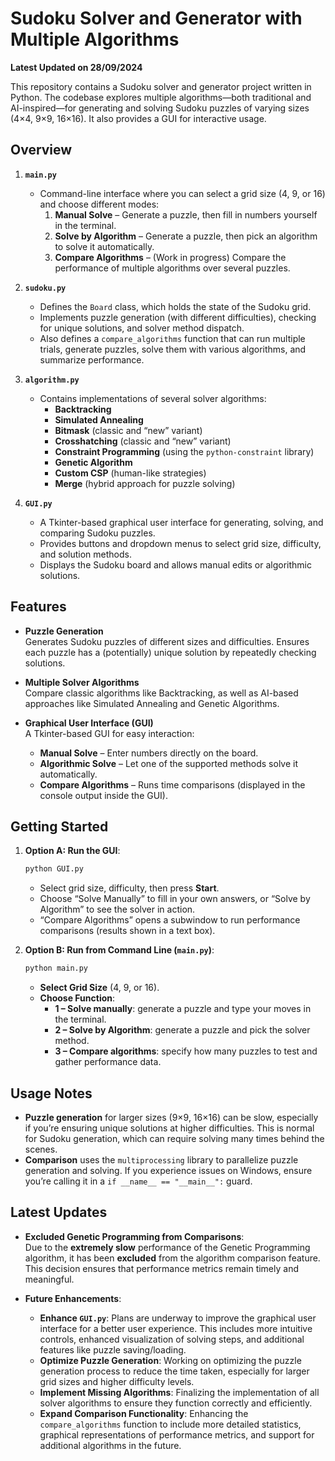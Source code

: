 # Sudoku Solver and Generator with Multiple Algorithms
**Latest Updated on 28/09/2024**

This repository contains a Sudoku solver and generator project written in Python. The codebase explores multiple algorithms—both traditional and AI-inspired—for generating and solving Sudoku puzzles of varying sizes (4×4, 9×9, 16×16). It also provides a GUI for interactive usage.

## Overview

1. **`main.py`**  
   - Command-line interface where you can select a grid size (4, 9, or 16) and choose different modes:
     1. **Manual Solve** – Generate a puzzle, then fill in numbers yourself in the terminal.  
     2. **Solve by Algorithm** – Generate a puzzle, then pick an algorithm to solve it automatically.  
     3. **Compare Algorithms** – (Work in progress) Compare the performance of multiple algorithms over several puzzles.

2. **`sudoku.py`**  
   - Defines the `Board` class, which holds the state of the Sudoku grid.
   - Implements puzzle generation (with different difficulties), checking for unique solutions, and solver method dispatch.
   - Also defines a `compare_algorithms` function that can run multiple trials, generate puzzles, solve them with various algorithms, and summarize performance.

3. **`algorithm.py`**  
   - Contains implementations of several solver algorithms:
     - **Backtracking**  
     - **Simulated Annealing**  
     - **Bitmask** (classic and “new” variant)  
     - **Crosshatching** (classic and “new” variant)  
     - **Constraint Programming** (using the `python-constraint` library)  
     - **Genetic Algorithm**  
     - **Custom CSP** (human-like strategies)  
     - **Merge** (hybrid approach for puzzle solving)

4. **`GUI.py`**  
   - A Tkinter-based graphical user interface for generating, solving, and comparing Sudoku puzzles.
   - Provides buttons and dropdown menus to select grid size, difficulty, and solution methods.
   - Displays the Sudoku board and allows manual edits or algorithmic solutions.

## Features

- **Puzzle Generation**  
  Generates Sudoku puzzles of different sizes and difficulties. Ensures each puzzle has a (potentially) unique solution by repeatedly checking solutions.
  
- **Multiple Solver Algorithms**  
  Compare classic algorithms like Backtracking, as well as AI-based approaches like Simulated Annealing and Genetic Algorithms.

- **Graphical User Interface (GUI)**  
  A Tkinter-based GUI for easy interaction:
  - **Manual Solve** – Enter numbers directly on the board.
  - **Algorithmic Solve** – Let one of the supported methods solve it automatically.
  - **Compare Algorithms** – Runs time comparisons (displayed in the console output inside the GUI).


## Getting Started



1. **Option A: Run the GUI**:
   ```bash
   python GUI.py
   ```
   - Select grid size, difficulty, then press **Start**.
   - Choose “Solve Manually” to fill in your own answers, or “Solve by Algorithm” to see the solver in action.
   - “Compare Algorithms” opens a subwindow to run performance comparisons (results shown in a text box).

2. **Option B: Run from Command Line (`main.py`)**:
   ```bash
   python main.py
   ```
   - **Select Grid Size** (4, 9, or 16).
   - **Choose Function**:
     - **1 – Solve manually**: generate a puzzle and type your moves in the terminal.  
     - **2 – Solve by Algorithm**: generate a puzzle and pick the solver method.  
     - **3 – Compare algorithms**: specify how many puzzles to test and gather performance data.

## Usage Notes

- **Puzzle generation** for larger sizes (9×9, 16×16) can be slow, especially if you’re ensuring unique solutions at higher difficulties. This is normal for Sudoku generation, which can require solving many times behind the scenes.
- **Comparison** uses the `multiprocessing` library to parallelize puzzle generation and solving. If you experience issues on Windows, ensure you’re calling it in a `if __name__ == "__main__":` guard.


## Latest Updates

- **Excluded Genetic Programming from Comparisons**:  
  Due to the **extremely slow** performance of the Genetic Programming algorithm, it has been **excluded** from the algorithm comparison feature. This decision ensures that performance metrics remain timely and meaningful.

- **Future Enhancements**:
  - **Enhance `GUI.py`**: Plans are underway to improve the graphical user interface for a better user experience. This includes more intuitive controls, enhanced visualization of solving steps, and additional features like puzzle saving/loading.
  - **Optimize Puzzle Generation**: Working on optimizing the puzzle generation process to reduce the time taken, especially for larger grid sizes and higher difficulty levels.
  - **Implement Missing Algorithms**: Finalizing the implementation of all solver algorithms to ensure they function correctly and efficiently.
  - **Expand Comparison Functionality**: Enhancing the `compare_algorithms` function to include more detailed statistics, graphical representations of performance metrics, and support for additional algorithms in the future.



